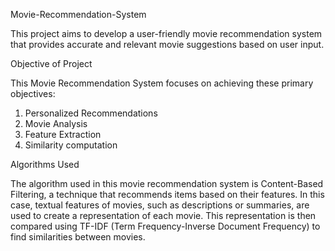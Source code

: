 Movie-Recommendation-System

This project aims to develop a user-friendly movie recommendation system that 
provides accurate and relevant movie suggestions based on user input.

Objective of Project

This Movie Recommendation System focuses on achieving these primary objectives:
1. Personalized Recommendations
2. Movie Analysis
3. Feature Extraction
4. Similarity computation

Algorithms Used

The algorithm used in this movie recommendation system is Content-Based Filtering, a 
technique that recommends items based on their features. In this case, textual features of movies, 
such as descriptions or summaries, are used to create a representation of each movie. This representation is then compared using TF-IDF (Term Frequency-Inverse Document 
Frequency) to find similarities between movies.

